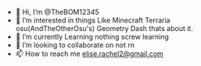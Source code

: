 - 👋 Hi, I’m @TheBOM12345
- 👀 I’m interested in things Like Minecraft Terraria osu(AndTheOtherOsu's) Geometry Dash thats about it.
- 🌱 I’m currently Learning nothing screw learning
- 💞️ I’m looking to collaborate on not rn
- 📫 How to reach me elise.rachel2@gmail.com

<!---
TheBOM12345/TheBOM12345 is a ✨ special ✨ repository because its `README.md` (this file) appears on your GitHub profile.
You can click the Preview link to take a look at your changes.
--->
